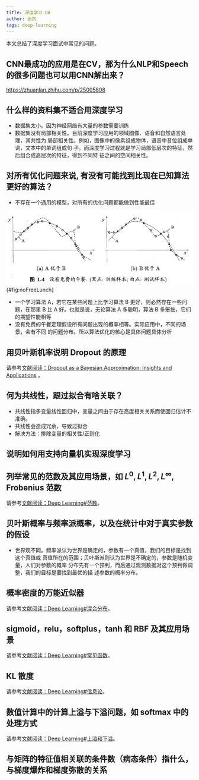 ```yaml
---
title: 深度学习 QA
author: 张凯
tags: deep-learning
---
```


本文总结了深度学习面试中常见的问题。

<!--more-->

## CNN最成功的应用是在CV，那为什么NLP和Speech的很多问题也可以用CNN解出来？

<https://zhuanlan.zhihu.com/p/25005808>
  
## 什么样的资料集不适合用深度学习

- 数据集太小。因为神经网络有大量的参数需要训练
- 数据集没有局部相关性。目前深度学习应用的领域图像、语音和自然语言处理，其共性为
  局部相关性。例如，图像中的像素组成物体，语音中音位组成单词，文本中的单词组成句
  子。而深度学习过程就是学习局部低层次的特征，然后组合成高层次的特征，得到不同特
  征之间的空间相关性。

## 对所有优化问题来说, 有没有可能找到比现在已知算法更好的算法？

- 不存在一个通用的模型，对所有的优化问题都能做到性能最佳

![没有免费的午餐](../images/optimise-no-free-lunch.png){#fig:noFreeLunch}

- 一个学习算法 A，若它在某些问题上比学习算法 B 更好，则必然存在一些问题，在那里
  B 比 A 好。也就是说，无论算法 A 多聪明，算法 B 多笨拙，它们的期望性能相等
- 没有免费的午餐定理假设所有问题出现的概率相等。实际应用中，不同的场景，会有不同
  的问题分布。所以算法优化的核心是具体问题具体分析

## 用贝叶斯机率说明 Dropout 的原理

请参考[文献阅读：Dropout as a Bayesian Approximation: Insights and
Applications](./2018-05-29-Dropout-as-a-Bayesian-Approximation-Insights-and-Applications.html)
。

## 何为共线性，跟过拟合有啥关联？

- 共线性指多变量线性回归中，变量之间由于存在高度相关关系而使回归估计不准确。
- 共线性会造成冗余，导致过拟合
- 解决方法：排除变量的相关性/正则化

## 说明如何用支持向量机实现深度学习

## 列举常见的范数及其应用场景，如 $L^0, L^1, L^2, L^\infty$, Frobenius 范数

请参考[文献阅读：Deep Learning#范数](./2018-06-02-deep-learning-goodfellow2016.html#范数)。

## 贝叶斯概率与频率派概率，以及在统计中对于真实参数的假设

- 世界观不同。频率派认为世界是确定的，参数有一个真值，我们的目标是找到这个真值或
  真值所在的范围；贝叶斯派则认为世界是不确定的，参数是随机变量，人们对参数的概率
  分布先有一个预判，而后通过观测数据对这个预判做调整，我们的目标是要找到最优的描
  述参数的概率分布。

## 概率密度的万能近似器

请参考[文献阅读：Deep Learning#混合分布](./2018-06-02-deep-learning-goodfellow2016.html#混合分布)。

## sigmoid，relu，softplus，tanh 和 RBF 及其应用场景

请参考[文献阅读：Deep Learning#常见函数](./2018-06-02-deep-learning-goodfellow2016.html#常见函数)。

## KL 散度

请参考[文献阅读：Deep Learning#信息论](./2018-06-02-deep-learning-goodfellow2016.html#信息论)。

## 数值计算中的计算上溢与下溢问题，如 softmax 中的处理方式

请参考[文献阅读：Deep Learning#上溢和下溢](./2018-06-02-deep-learning-goodfellow2016.html#上溢和下溢)。

## 与矩阵的特征值相关联的条件数（病态条件）指什么，与梯度爆炸和梯度弥散的关系
